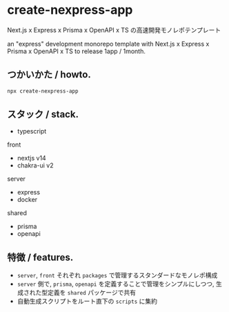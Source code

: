 # create-nexpress-app

Next.js x Express x Prisma x OpenAPI x TS の高速開発モノレポテンプレート

an "express" development monorepo template with Next.js x Express x Prisma x OpenAPI x TS to release 1app / 1month.

## つかいかた / howto.

```bash
npx create-nexpress-app
```

## スタック / stack.

- typescript

front
- nextjs v14
- chakra-ui v2

server
- express
- docker

shared
- prisma
- openapi

## 特徴 / features.

- `server`, `front` それぞれ `packages` で管理するスタンダードなモノレポ構成
- `server` 側で, `prisma`, `openapi` を定義することで管理をシンプルにしつつ, 生成された型定義を `shared` パッケージで共有
- 自動生成スクリプトをルート直下の `scripts` に集約
